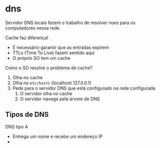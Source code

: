 # dns

Servidor DNS locais fazem o trabalho de resolver noes para os computadores nessa rede.

Cache faz diferença!
- É necessário garantir que as entradas expirem
- TTLs (Time To Live) fazem sentido aqui
- O próprio SO tem um cache

Como o SO resolve o problema de cache?
1. Olha no cache
2. Olha no `etc/hosts` (localhost 127.0.0.1)
3. Pede para o servidor DNS que está configurado na rede configurada
   1. O servidor olha no cache
   2. O servidor navega pela árvore de DNS

## Tipos de DNS

DNS tipo A
- Entrega um nome e recebe um endereço IP
- 
